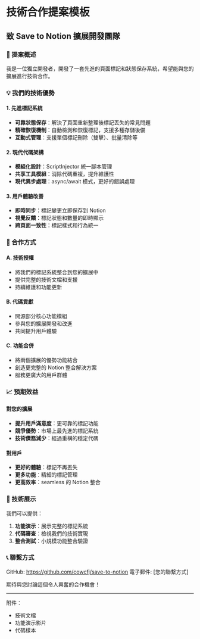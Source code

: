 # 技術合作提案模板

## 致 Save to Notion 擴展開發團隊

### 🎯 提案概述
我是一位獨立開發者，開發了一套先進的頁面標記和狀態保存系統，希望能與您的擴展進行技術合作。

### 💡 我們的技術優勢

#### 1. 先進標記系統
- **可靠狀態保存**：解決了頁面重新整理後標記丟失的常見問題
- **精確恢復機制**：自動檢測和恢復標記，支援多種存儲後備
- **互動式管理**：支援單個標記刪除（雙擊）、批量清除等

#### 2. 現代代碼架構
- **模組化設計**：ScriptInjector 統一腳本管理
- **共享工具模組**：消除代碼重複，提升維護性
- **現代異步處理**：async/await 模式，更好的錯誤處理

#### 3. 用戶體驗改善
- **即時同步**：標記變更立即保存到 Notion
- **視覺反饋**：標記狀態和數量的即時顯示
- **跨頁面一致性**：標記樣式和行為統一

### 🤝 合作方式

#### A. 技術授權
- 將我們的標記系統整合到您的擴展中
- 提供完整的技術文檔和支援
- 持續維護和功能更新

#### B. 代碼貢獻
- 開源部分核心功能模組
- 參與您的擴展開發和改進
- 共同提升用戶體驗

#### C. 功能合併
- 將兩個擴展的優勢功能結合
- 創造更完整的 Notion 整合解決方案
- 服務更廣大的用戶群體

### 📈 預期效益

#### 對您的擴展
- **提升用戶滿意度**：更可靠的標記功能
- **競爭優勢**：市場上最先進的標記系統
- **技術債務減少**：經過重構的穩定代碼

#### 對用戶
- **更好的體驗**：標記不再丟失
- **更多功能**：精細的標記管理
- **更高效率**：seamless 的 Notion 整合

### 🔧 技術展示

我們可以提供：
1. **功能演示**：展示完整的標記系統
2. **代碼審查**：檢視我們的技術實現
3. **整合測試**：小規模功能整合驗證

### 📞 聯繫方式

GitHub: https://github.com/cowcfj/save-to-notion
電子郵件: [您的聯繫方式]

期待與您討論這個令人興奮的合作機會！

---
附件：
- 技術文檔
- 功能演示影片
- 代碼樣本